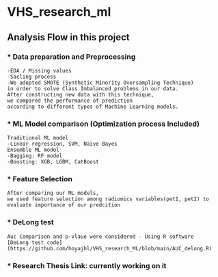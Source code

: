 # VHS_research_ml
## Analysis Flow in this project

### * Data preparation and Preprocessing 
```
-EDA / Missing values 
-Sacling process 
-We adopted SMOTE (Synthetic Minority Oversampling Technique) 
in order to solve Class Imbalanced problems in our data. 
After constructing new data with this technique, 
we compared the performance of prediction 
according to different types of Machine Learning models. 
```
### * ML Model comparison (Optimization process Included)  
```
Traditional ML model 
-Linear regression, SVM, Naive Bayes 
Ensemble ML model
-Bagging: RF model
-Boosting: XGB, LGBM, CatBoost
```
### * Feature Selection 
```
After comparing our ML models, 
we used feature selection among radiomics variables(pet1, pet2) to evaluate importance of our predcition
```
### * DeLong test 
```
Auc Comparison and p-vlaue were considered - Using R software
[DeLong test code](https://github.com/hoyajhl/VHS_research_ML/blob/main/AUC_delong.R)
```
### * Research Thesis Link: currently working on it 
